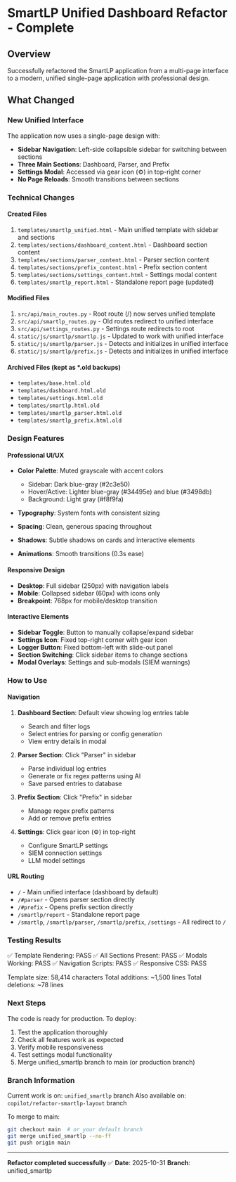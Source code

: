 # SmartLP Unified Dashboard Refactor - Complete

## Overview
Successfully refactored the SmartLP application from a multi-page interface to a modern, unified single-page application with professional design.

## What Changed

### New Unified Interface
The application now uses a single-page design with:
- **Sidebar Navigation**: Left-side collapsible sidebar for switching between sections
- **Three Main Sections**: Dashboard, Parser, and Prefix
- **Settings Modal**: Accessed via gear icon (⚙️) in top-right corner
- **No Page Reloads**: Smooth transitions between sections

### Technical Changes

#### Created Files
1. `templates/smartlp_unified.html` - Main unified template with sidebar and sections
2. `templates/sections/dashboard_content.html` - Dashboard section content
3. `templates/sections/parser_content.html` - Parser section content
4. `templates/sections/prefix_content.html` - Prefix section content
5. `templates/sections/settings_content.html` - Settings modal content
6. `templates/smartlp_report.html` - Standalone report page (updated)

#### Modified Files
1. `src/api/main_routes.py` - Root route (/) now serves unified template
2. `src/api/smartlp_routes.py` - Old routes redirect to unified interface
3. `src/api/settings_routes.py` - Settings route redirects to root
4. `static/js/smartlp/smartlp.js` - Updated to work with unified interface
5. `static/js/smartlp/parser.js` - Detects and initializes in unified interface
6. `static/js/smartlp/prefix.js` - Detects and initializes in unified interface

#### Archived Files (kept as *.old backups)
- `templates/base.html.old`
- `templates/dashboard.html.old`
- `templates/settings.html.old`
- `templates/smartlp.html.old`
- `templates/smartlp_parser.html.old`
- `templates/smartlp_prefix.html.old`

### Design Features

#### Professional UI/UX
- **Color Palette**: Muted grayscale with accent colors
  - Sidebar: Dark blue-gray (#2c3e50)
  - Hover/Active: Lighter blue-gray (#34495e) and blue (#3498db)
  - Background: Light gray (#f8f9fa)
  
- **Typography**: System fonts with consistent sizing
- **Spacing**: Clean, generous spacing throughout
- **Shadows**: Subtle shadows on cards and interactive elements
- **Animations**: Smooth transitions (0.3s ease)

#### Responsive Design
- **Desktop**: Full sidebar (250px) with navigation labels
- **Mobile**: Collapsed sidebar (60px) with icons only
- **Breakpoint**: 768px for mobile/desktop transition

#### Interactive Elements
- **Sidebar Toggle**: Button to manually collapse/expand sidebar
- **Settings Icon**: Fixed top-right corner with gear icon
- **Logger Button**: Fixed bottom-left with slide-out panel
- **Section Switching**: Click sidebar items to change sections
- **Modal Overlays**: Settings and sub-modals (SIEM warnings)

### How to Use

#### Navigation
1. **Dashboard Section**: Default view showing log entries table
   - Search and filter logs
   - Select entries for parsing or config generation
   - View entry details in modal

2. **Parser Section**: Click "Parser" in sidebar
   - Parse individual log entries
   - Generate or fix regex patterns using AI
   - Save parsed entries to database

3. **Prefix Section**: Click "Prefix" in sidebar
   - Manage regex prefix patterns
   - Add or remove prefix entries

4. **Settings**: Click gear icon (⚙️) in top-right
   - Configure SmartLP settings
   - SIEM connection settings
   - LLM model settings

#### URL Routing
- `/` - Main unified interface (dashboard by default)
- `/#parser` - Opens parser section directly
- `/#prefix` - Opens prefix section directly
- `/smartlp/report` - Standalone report page
- `/smartlp`, `/smartlp/parser`, `/smartlp/prefix`, `/settings` - All redirect to `/`

### Testing Results

✅ Template Rendering: PASS
✅ All Sections Present: PASS
✅ Modals Working: PASS
✅ Navigation Scripts: PASS
✅ Responsive CSS: PASS

Template size: 58,414 characters
Total additions: ~1,500 lines
Total deletions: ~78 lines

### Next Steps

The code is ready for production. To deploy:

1. Test the application thoroughly
2. Check all features work as expected
3. Verify mobile responsiveness
4. Test settings modal functionality
5. Merge unified_smartlp branch to main (or production branch)

### Branch Information

Current work is on: `unified_smartlp` branch
Also available on: `copilot/refactor-smartlp-layout` branch

To merge to main:
```bash
git checkout main  # or your default branch
git merge unified_smartlp --no-ff
git push origin main
```

---

**Refactor completed successfully** ✅
**Date**: 2025-10-31
**Branch**: unified_smartlp
